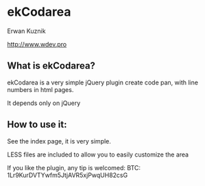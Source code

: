 ekCodarea
================================

Erwan Kuznik

http://www.wdev.pro


What is ekCodarea?
------------------
ekCodarea is a very simple jQuery plugin create code pan, with line numbers in html pages.

It depends only on jQuery


How to use it:
------------------
See the index page, it is very simple.

LESS files are included to allow you to easily customize the area


If you like the plugin, any tip is welcomed:
BTC: 1Lr9KurDVTYwfm5JtjAVR5xjPwqUH82csG
